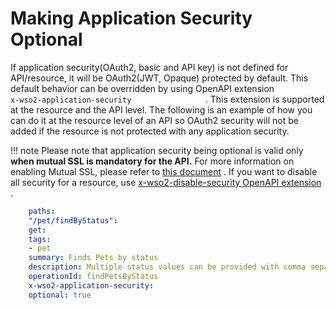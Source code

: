 # Making Application Security Optional

If application security(OAuth2, basic and API key) is not defined for API/resource, it will be OAuth2(JWT, Opaque) protected by default. This default behavior can be overridden by using OpenAPI extension `                   x-wso2-application-security                 ` . This extension is supported at the resource and the API level. The following is an example of how you can do it at the resource level of an API so OAuth2 security will not be added if the resource is not protected with any application security.

!!! note
    Please note that application security being optional is valid only **when mutual SSL is mandatory for the API.** For more information on enabling Mutual SSL, please refer to [this document]({{base_path}}/depoloy/api-microgateway/security/api-authentication/mutual-ssl-authentication/) . If you want to disable all security for a resource, use [x-wso2-disable-security OpenAPI extension]({{base_path}}/depoloy/api-microgateway/security/api-authentication/disabling-security/) .

``` yml
    paths:
    "/pet/findByStatus":
    get:
    tags:
    - pet
    summary: Finds Pets by status
    description: Multiple status values can be provided with comma separated strings
    operationId: findPetsByStatus
    x-wso2-application-security: 
    optional: true
```
